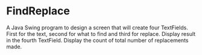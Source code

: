 # FindReplace
A Java Swing program to design a screen that will create four TextFields. 
First for the text, second for what to find and third for replace. Display result in the fourth TextField. 
Display the count of total number of replacements made.
